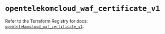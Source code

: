 # `opentelekomcloud_waf_certificate_v1`

Refer to the Terraform Registry for docs: [`opentelekomcloud_waf_certificate_v1`](https://registry.terraform.io/providers/opentelekomcloud/opentelekomcloud/1.35.15/docs/resources/waf_certificate_v1).
